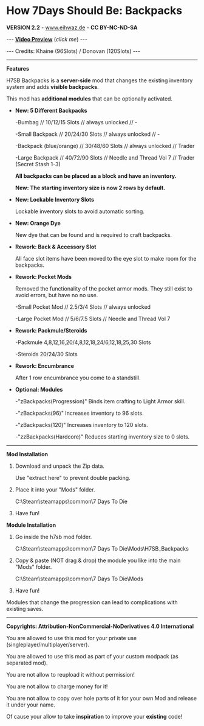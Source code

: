 # How 7Days Should Be: Backpacks

**VERSION 2.2** - www.eihwaz.de - **CC BY-NC-ND-SA**

--- [**Video Preview**](https://www.youtube.com/watch?v=bTEWDJeKjvE) (*click me*) ---

--- Credits: Khaine (96Slots) / Donovan (120Slots) ---

--- --- --- --- --- --- --- --- ---

**Features**

H7SB Backpacks is a **server-side** mod that changes the existing inventory system and adds **visible backpacks**.

This mod has **additional modules** that can be optionally activated.

* **New: 5 Different Backpacks**

	-Bumbag 				// 10/12/15 Slots 	// always unlocked				// -
	
	-Small Backpack 		// 20/24/30 Slots	// always unlocked				// -
	
	-Backpack (blue/orange)	// 30/48/60 Slots	// always unlocked				// Trader
	
	-Large Backpack			// 40/72/90 Slots	// Needle and Thread Vol 7 		// Trader (Secret Stash 1-3)
	
	**All backpacks can be placed as a block and have an inventory.**

	**New: The starting inventory size is now 2 rows by default.**
	
* **New: Lockable Inventory Slots**

	Lockable inventory slots to avoid automatic sorting.
	
* **New: Orange Dye**

	New dye that can be found and is required to craft backpacks. 
	
* **Rework: Back & Accessory Slot**
	
	All face slot items have been moved to the eye slot to make room for the backpacks. 

* **Rework: Pocket Mods**

	Removed the functionality of the pocket armor mods. They still exist to avoid errors, but have no no use.

	-Small Pocket Mod	// 2.5/3/4 Slots		// always unlocked
	
	-Large Pocket Mod	// 5/6/7.5 Slots		// Needle and Thread Vol 7
	
* **Rework: Packmule/Steroids**

	-Packmule	4,8,12,16,20/4,8,12,18,24/6,12,18,25,30 Slots

	-Steroids	20/24/30 Slots
	
* **Rework: Encumbrance**
	
	After 1 row encumbrance you come to a standstill.
	
* **Optional: Modules**
	
	-"zBackpacks(Progression)" Binds item crafting to Light Armor skill.

	-"zBackpacks(96)" Increases inventory to 96 slots.

	-"zBackpacks(120)" Increases inventory to 120 slots.
	
	-"zzBackpacks(Hardcore)" Reduces starting inventory size to 0 slots. 


--- --- --- --- --- --- --- --- ---

**Mod Installation**

1. Download and unpack the Zip data.

	Use "extract here" to prevent double packing.

2. Place it into your "Mods" folder.

	C:\Steam\steamapps\common\7 Days To Die

3. Have fun!

**Module Installation**

1. Go inside the h7sb mod folder.

	C:\Steam\steamapps\common\7 Days To Die\Mods\H7SB_Backpacks
	
2. Copy & paste (NOT drag & drop) the module you like into the main "Mods" folder.

	C:\Steam\steamapps\common\7 Days To Die\Mods

3. Have fun!

Modules that change the progression can lead to complications with existing saves. 

--- --- --- --- --- --- --- --- ---

**Copyrights: Attribution-NonCommercial-NoDerivatives 4.0 International**

You are allowed to use this mod for your private use (singleplayer/multiplayer/server).

You are allowed to use this mod as part of your custom modpack (as separated mod).

You are not allow to reupload it without permission!

You are not allow to charge money for it!

You are not allow to copy over hole parts of it for your own Mod and release it under your name.

Of cause your allow to take **inspiration** to improve your **existing** code!
